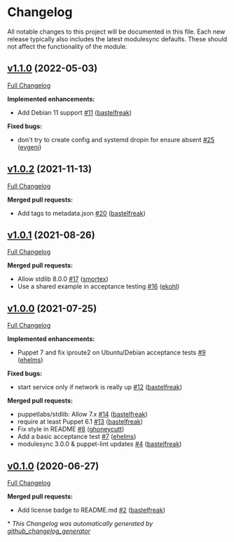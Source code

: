# Changelog

All notable changes to this project will be documented in this file.
Each new release typically also includes the latest modulesync defaults.
These should not affect the functionality of the module.

## [v1.1.0](https://github.com/voxpupuli/puppet-mosquitto/tree/v1.1.0) (2022-05-03)

[Full Changelog](https://github.com/voxpupuli/puppet-mosquitto/compare/v1.0.2...v1.1.0)

**Implemented enhancements:**

- Add Debian 11 support [\#11](https://github.com/voxpupuli/puppet-mosquitto/pull/11) ([bastelfreak](https://github.com/bastelfreak))

**Fixed bugs:**

- don't try to create config and systemd dropin for ensure absent [\#25](https://github.com/voxpupuli/puppet-mosquitto/pull/25) ([evgeni](https://github.com/evgeni))

## [v1.0.2](https://github.com/voxpupuli/puppet-mosquitto/tree/v1.0.2) (2021-11-13)

[Full Changelog](https://github.com/voxpupuli/puppet-mosquitto/compare/v1.0.1...v1.0.2)

**Merged pull requests:**

- Add tags to metadata.json [\#20](https://github.com/voxpupuli/puppet-mosquitto/pull/20) ([bastelfreak](https://github.com/bastelfreak))

## [v1.0.1](https://github.com/voxpupuli/puppet-mosquitto/tree/v1.0.1) (2021-08-26)

[Full Changelog](https://github.com/voxpupuli/puppet-mosquitto/compare/v1.0.0...v1.0.1)

**Merged pull requests:**

- Allow stdlib 8.0.0 [\#17](https://github.com/voxpupuli/puppet-mosquitto/pull/17) ([smortex](https://github.com/smortex))
- Use a shared example in acceptance testing [\#16](https://github.com/voxpupuli/puppet-mosquitto/pull/16) ([ekohl](https://github.com/ekohl))

## [v1.0.0](https://github.com/voxpupuli/puppet-mosquitto/tree/v1.0.0) (2021-07-25)

[Full Changelog](https://github.com/voxpupuli/puppet-mosquitto/compare/v0.1.0...v1.0.0)

**Implemented enhancements:**

- Puppet 7 and fix iproute2 on Ubuntu/Debian acceptance tests [\#9](https://github.com/voxpupuli/puppet-mosquitto/pull/9) ([ehelms](https://github.com/ehelms))

**Fixed bugs:**

- start service only if network is really up [\#12](https://github.com/voxpupuli/puppet-mosquitto/pull/12) ([bastelfreak](https://github.com/bastelfreak))

**Merged pull requests:**

- puppetlabs/stdlib: Allow 7.x [\#14](https://github.com/voxpupuli/puppet-mosquitto/pull/14) ([bastelfreak](https://github.com/bastelfreak))
- require at least Puppet 6.1 [\#13](https://github.com/voxpupuli/puppet-mosquitto/pull/13) ([bastelfreak](https://github.com/bastelfreak))
- Fix style in README [\#8](https://github.com/voxpupuli/puppet-mosquitto/pull/8) ([ghoneycutt](https://github.com/ghoneycutt))
- Add a basic acceptance test [\#7](https://github.com/voxpupuli/puppet-mosquitto/pull/7) ([ehelms](https://github.com/ehelms))
- modulesync 3.0.0 & puppet-lint updates [\#4](https://github.com/voxpupuli/puppet-mosquitto/pull/4) ([bastelfreak](https://github.com/bastelfreak))

## [v0.1.0](https://github.com/voxpupuli/puppet-mosquitto/tree/v0.1.0) (2020-06-27)

[Full Changelog](https://github.com/voxpupuli/puppet-mosquitto/compare/c3e3912ab92ff3ee3de9bf9960ab021bac107b96...v0.1.0)

**Merged pull requests:**

- Add license badge to README.md [\#2](https://github.com/voxpupuli/puppet-mosquitto/pull/2) ([bastelfreak](https://github.com/bastelfreak))



\* *This Changelog was automatically generated by [github_changelog_generator](https://github.com/github-changelog-generator/github-changelog-generator)*
